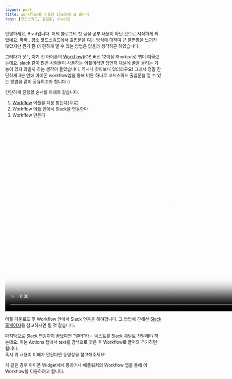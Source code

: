 ```yaml
---
layout: post
title: workflow를 이용한 Slack에 글 올리기
tags: [코드스쿼드, 출입문, slack]
---
```


안녕하세요, Brad입니다. 저의 블로그의 첫 글을 공부 내용이 아닌 것으로 시작하게 되었네요. 하하.. 평소 코드스쿼드에서 출입문을 여는 방식에 대하여 큰 불편함을 느끼진 않았지만 뭔가 좀 더 편하게 열 수 있는 방법은 없을까 생각하곤 하였습니다.

그러다가 문득 자기 전 아이폰의 [Workflow](https://itunes.apple.com/us/app/shortcuts/id915249334?mt=8)(iOS 버전 12이상 Shortcuts) 앱이 떠올랐는데요. slack 같이 많은 사람들이 사용하는 어플이라면 당연히 채널에 글을 올리는 기능이 있지 않을까 하는 생각이 들었습니다. 역시나 찾아보니 있더라구요! 그래서 정말 간단하게 3분 안에 아이폰  workflow앱을 통해 버튼 하나로 코드스쿼드 출입문을 열 수 있는 방법을 같이 공유하고자 합니다 :)

간단하게 진행할 순서를 아래와 같습니다.

1. [Workflow](https://itunes.apple.com/us/app/shortcuts/id915249334?mt=8) 어플을 다운 받는다(무료)
2. Workflow 어플 안에서 Slack을 연동한다
3. Workflow 만든다

<video class='featured wide' controls poster='/assets/img/posts/2018-09-19-video-thumbnail.png' width='1080px' height='608px' preload='auto'>
  <source src='{{ site.baseurl }}/assets/video/ScreenRecording_Workflow.MOV' type='video/mp4; codecs="avc1.42E01E, mp4a.40.2"'>
</video>

어플 다운로드 후 Workflow 안에서 Slack 연동을 해야합니다. 그 방법에 관해선 [Slack 홈페이지](http://workflow.is/slack)를 참고하시면 될 것 같습니다.

마지막으로 Slack 연동까지 끝냈다면 "열어"라는 텍스트를 Slack 채널로 전달해야 하는데요. 이는 Actions 탭에서 text를 검색으로 찾은 후 Workflow로 끌어와 추가하면 됩니다.  
혹시 위 내용이 이해가 안된다면 동영상을 참고해주세요!

저 같은 경우 아이폰 Widget에서 통하거나 애플워치의 Workflow 앱을 통해 이 Workflow를 이용하려고 합니다.